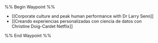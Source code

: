 %% Begin Waypoint %%
- [[Corporate culture and peak human performance with Dr Larry Senn]]
- [[Creando experiencias personalizadas con ciencia de datos con Christine Doig-Cardet Netflix]]

%% End Waypoint %%

